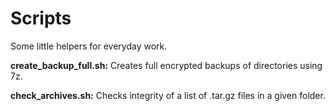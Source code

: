# Scripts

Some little helpers for everyday work.

**create_backup_full.sh:** Creates full encrypted backups of directories using 7z.

**check_archives.sh:** Checks integrity of a list of .tar.gz files in a given folder.
